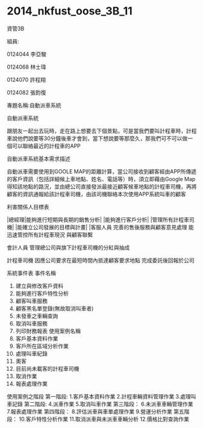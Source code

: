 2014_nkfust_oose_3B_11
======================
資管3B


組員:

0124044 李亞駿


0124068 林士瑋


0124070 許程翔


0124082 張鈞復



專題名稱:自動派車系統

自動派車系統
  
   跟朋友一起出去玩時，走在路上想要去下個景點，可是當我們要叫計程車時，計程車說他們說要等30分鐘後車才會到，當下想說要等那麼久，那我們可不可以做一個可以聯絡最近的計程車的APP
  
自動派車系統基本需求描述

  自動派車需要使用到GOOLE MAP的距離計算，當公司接收到顧客經由APP所傳遞的客戶資訊（包括詳細候上車地點、姓名、電話等）時，須立即藉由Google Map得知該地點的路況，並由總公司直接發派最接近顧客候車地點的計程車司機，再將顧客的資訊通報給該計程車司機，由該司機聯絡本次使用APP系統叫車的顧客

利害關係人目標表

|總經理|能夠進行短期與長期的銷售分析|
        |能夠進行客戶分析|
        |管理所有計程車司機|
        |能確立公司發展的目標與計畫|
|客服人員	完善的售後服務與顧客意見處理
能迅速管控所有計程車現況
與顧客聯繫

會計人員	管理總公司與旗下計程車司機的分紅與抽成



計程車司機	因應公司要求在最短時間內抵達顧客要求地點
完成委託後回報於公司


	



系統事件表
事件名稱
1. 建立與修改客戶資料
2. 能夠進行客戶特性分析
3. 顧客叫車服務
4. 顧客黑名單登錄(無故取消叫車者)
5. 未發車之車輛查詢
6. 取消叫車服務
7. 列印財務報表
	使用案例名稱
1.	客戶基本資料作業
2.	客戶所在區域分析作業
3.	處理叫車紀錄
4.	奧客
5.	目前尚未載客的計程車司機
6.	取消作業
7.	報表處理作業

使用案例之階段
第一階段:
 1.客戶基本資料作業
 2.計程車輛資料管理作業
 3.處理叫車記錄
第二階段:
4.派車作業
 5.取消叫車作業
第三階段：
 6.未派車車輛管理作業
 7.報表處理作業
第四階段： 
 8.評估派車與車單處理作業
 9.營運分析作業
第五階段： 
 10.客戶特性分析作業
 11.取消派車與未派車車輛分析
 12.價格比對查詢作業

